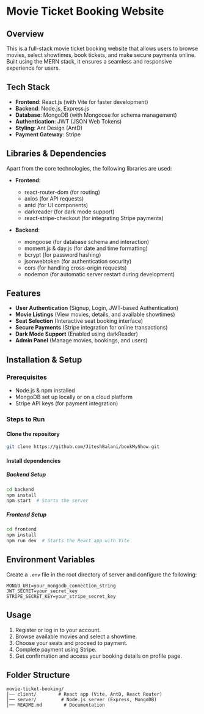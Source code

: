 # Movie Ticket Booking Website

## Overview
This is a full-stack movie ticket booking website that allows users to browse movies, select showtimes, book tickets, and make secure payments online. Built using the MERN stack, it ensures a seamless and responsive experience for users.

## Tech Stack
- **Frontend**: React.js (with Vite for faster development)
- **Backend**: Node.js, Express.js
- **Database**: MongoDB (with Mongoose for schema management)
- **Authentication**: JWT (JSON Web Tokens)
- **Styling**: Ant Design (AntD)
- **Payment Gateway**: Stripe

## Libraries & Dependencies
Apart from the core technologies, the following libraries are used:
- **Frontend**:
  - react-router-dom (for routing)
  - axios (for API requests)
  - antd (for UI components)
  - darkreader (for dark mode support)
  - react-stripe-checkout (for integrating Stripe payments)
  
- **Backend**:
  - mongoose (for database schema and interaction)
  - moment.js & day.js (for date and time formatting)
  - bcrypt (for password hashing)
  - jsonwebtoken (for authentication security)
  - cors (for handling cross-origin requests)
  - nodemon (for automatic server restart during development)

## Features
- **User Authentication** (Signup, Login, JWT-based Authentication)
- **Movie Listings** (View movies, details, and available showtimes)
- **Seat Selection** (Interactive seat booking interface)
- **Secure Payments** (Stripe integration for online transactions)
- **Dark Mode Support** (Enabled using darkReader)
- **Admin Panel** (Manage movies, bookings, and users)

## Installation & Setup
### Prerequisites
- Node.js & npm installed
- MongoDB set up locally or on a cloud platform
- Stripe API keys (for payment integration)

### Steps to Run
#### Clone the repository
```sh
git clone https://github.com/JiteshBalani/bookMyShow.git
```
#### Install dependencies
##### Backend Setup
```sh
cd backend
npm install
npm start  # Starts the server
```
##### Frontend Setup
```sh
cd frontend
npm install
npm run dev  # Starts the React app with Vite
```

## Environment Variables
Create a `.env` file in the root directory of server and configure the following:
```env
MONGO_URI=your_mongodb_connection_string
JWT_SECRET=your_secret_key
STRIPE_SECRET_KEY=your_stripe_secret_key
```

## Usage
1. Register or log in to your account.
2. Browse available movies and select a showtime.
3. Choose your seats and proceed to payment.
4. Complete payment using Stripe.
5. Get confirmation and access your booking details on profile page.

## Folder Structure
```plaintext
movie-ticket-booking/
│── client/        # React app (Vite, AntD, React Router)
│── server/         # Node.js server (Express, MongoDB)
│── README.md        # Documentation
```



